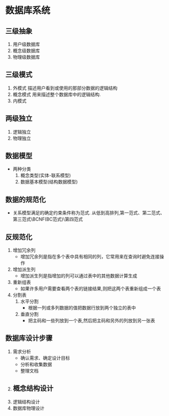 # 数据库系统
## 三级抽象
1. 用户级数据库
2. 概念级数据库
3. 物理级数据库
## 三级模式
1. 外模式
    描述用户看到或使用的那部分数据的逻辑结构
2. 概念模式
    用来描述整个数据库中的逻辑结构.
3. 内模式

## 两级独立
1. 逻辑独立
2. 物理独立

## 数据模型
- 两种分类  
    1. 概念类型(实体-联系模型)
    2. 数据基本模型(结构数据模型)
    
## 数据的规范化
- 关系模型满足的确定约束条件称为范式.
    从低到高排列,第一范式、第二范式、第三范式\BCNF(BC范式)\第四范式

## 反规范化
1. 增加冗余列
    - 增加冗余列是指在多个表中具有相同的列，它常用来在查询时避免连接操作
2. 增加派生列
    - 增加派生列是指增加的列可以通过表中的其他数据计算生成
3. 重新组表
    - 如果许多用户需要查看两个表的链接结果,则把这两个表重新组成一个表
4. 分割表
    1. 水平分割
        - 根据一列或多列数据的值把数据行放到两个独立的表中
    2. 垂直分割
        - 把主码和一些列放到一个表,然后把主码和另外的列放到另一张表
        
        
## 数据库设计步骤
1. 需求分析
    - 确认需求、确定设计目标
    - 分析和收集数据
    - 整理文档
2. 概念结构设计
    - 
3. 逻辑结构设计
4. 数据库物理设计